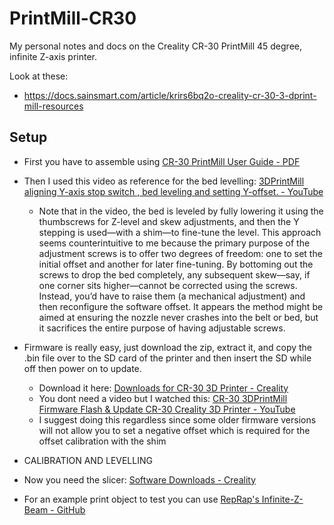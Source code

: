 # PrintMill-CR30

My personal notes and docs on the Creality CR-30 PrintMill 45 degree, infinite Z-axis printer.

Look at these:

- https://docs.sainsmart.com/article/krirs6bq2o-creality-cr-30-3-dprint-mill-resources

## Setup

- First you have to assemble using [CR-30 PrintMill User Guide - PDF](https://img.staticdj.com/543cc0fea15932a8fb9414a116c87ec1.pdf?spm=..page_1996207.download_support_1.1)

- Then I used this video as reference for the bed levelling: [3DPrintMill aligning Y-axis stop switch , bed leveling and setting Y-offset. - YouTube](https://www.youtube.com/watch?v=3c2PW5GNZrE)

  - Note that in the video, the bed is leveled by fully lowering it using the thumbscrews for Z-level and skew adjustments, and then the Y stepping is used—with a shim—to fine-tune the level. This approach seems counterintuitive to me because the primary purpose of the adjustment screws is to offer two degrees of freedom: one to set the initial offset and another for later fine-tuning. By bottoming out the screws to drop the bed completely, any subsequent skew—say, if one corner sits higher—cannot be corrected using the screws. Instead, you’d have to raise them (a mechanical adjustment) and then reconfigure the software offset. It appears the method might be aimed at ensuring the nozzle never crashes into the belt or bed, but it sacrifices the entire purpose of having adjustable screws.

- Firmware is really easy, just download the zip, extract it, and copy the .bin file over to the SD card of the printer and then insert the SD while off then power on to update.

  - Download it here: [Downloads for CR-30 3D Printer - Creality](https://www.creality.com/pages/download-cr-30-3d-printer)
  - You dont need a video but I watched this: [CR-30 3DPrintMill Firmware Flash & Update CR-30 Creality 3D Printer - YouTube](https://www.youtube.com/watch?v=CpIbMpt8sbA)
  - I suggest doing this regardless since some older firmware versions will not allow you to set a negative offset which is required for the offset calibration with the shim

- CALIBRATION AND LEVELLING

- Now you need the slicer: [Software Downloads - Creality](https://www.creality.com/pages/download-software)

- For an example print object to test you can use [RepRap's Infinite-Z-Beam - GitHub](https://github.com/RepRapLtd/Infinite-Z-Beam/blob/main/Mechanics/STLs/beam.stl)
